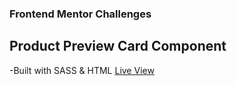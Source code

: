 ### Frontend Mentor Challenges

## Product Preview Card Component
-Built with SASS & HTML
[Live View](https://frontend-mentor-wheat-eta.vercel.app/)
